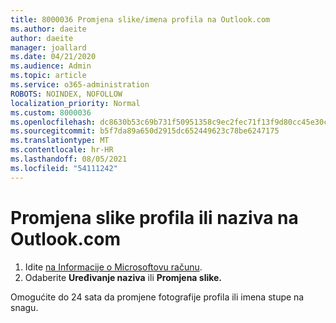 ```yaml
---
title: 8000036 Promjena slike/imena profila na Outlook.com
ms.author: daeite
author: daeite
manager: joallard
ms.date: 04/21/2020
ms.audience: Admin
ms.topic: article
ms.service: o365-administration
ROBOTS: NOINDEX, NOFOLLOW
localization_priority: Normal
ms.custom: 8000036
ms.openlocfilehash: dc8630b53c69b731f50951358c9ec2fec71f13f9d80cc45e30c5741c2a10de56
ms.sourcegitcommit: b5f7da89a650d2915dc652449623c78be6247175
ms.translationtype: MT
ms.contentlocale: hr-HR
ms.lasthandoff: 08/05/2021
ms.locfileid: "54111242"
---
```

# <a name="change-my-profile-picture-or-name-in-outlookcom"></a>Promjena slike profila ili naziva na Outlook.com

1. Idite [na Informacije o Microsoftovu računu](https://go.microsoft.com/fwlink/p/?linkid=860841).
1. Odaberite **Uređivanje naziva** ili **Promjena slike.**

Omogućite do 24 sata da promjene fotografije profila ili imena stupe na snagu.